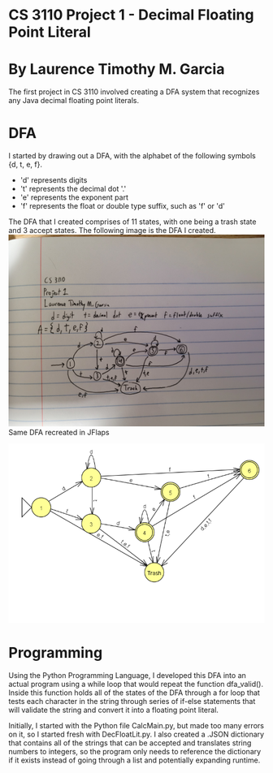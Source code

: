 # CS 3110 Project 1 - Decimal Floating Point Literal
# By Laurence Timothy M. Garcia
The first project in CS 3110 involved creating a DFA system that recognizes any Java decimal floating point literals.

# DFA
I started by drawing out a DFA, with the alphabet of the following symbols {d, t, e, f}. 
- 'd' represents digits
- 't' represents the decimal dot '.'
- 'e' represents the exponent part
- 'f' represents the float or double type suffix, such as 'f' or 'd'

The DFA that I created comprises of 11 states, with one being a trash state and 3 accept states. The following image is the DFA I created.
![alt text](https://github.com/LaurenceTimothyMGarcia/CS3110Project1/blob/main/Images/DFA_Drawn.jpg)
Same DFA recreated in JFlaps

![alt text](https://github.com/LaurenceTimothyMGarcia/CS3110Project1/blob/main/Images/DFA_JFLAPS.png)

# Programming
Using the Python Programming Language, I developed this DFA into an actual program using a while loop that would repeat the function dfa_valid().
Inside this function holds all of the states of the DFA through a for loop that tests each character in the string through series of if-else statements that will
validate the string and convert it into a floating point literal.

Initially, I started with the Python file CalcMain.py, but made too many errors on it, so I started fresh with DecFloatLit.py. I also created a .JSON dictionary that 
contains all of the strings that can be accepted and translates string numbers to integers, so the program only needs to reference the dictionary if it exists instead of 
going through a list and potentially expanding runtime.
